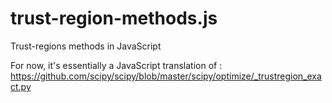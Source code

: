 # trust-region-methods.js
Trust-regions methods in JavaScript

For now, it's essentially a JavaScript translation of : https://github.com/scipy/scipy/blob/master/scipy/optimize/_trustregion_exact.py
